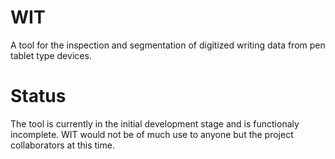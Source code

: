 # WIT
A tool for the inspection and segmentation of digitized writing data from pen tablet type devices.

# Status
The tool is currently in the initial development stage and is functionaly incomplete. WIT would not be of much use to anyone but the project collaborators at this time.
